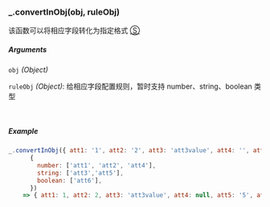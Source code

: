 ### _.convertInObj(obj, ruleObj)

该函数可以将相应字段转化为指定格式 [&#x24C8;](https://github.com/MuYunyun/diana/blob/master/src/common/object/convertInObj.ts "View in source")

##### Arguments
`obj` *(Object)*

`ruleObj` *(Object)*: 给相应字段配置规则，暂时支持 number、string、boolean 类型

&nbsp;&nbsp;

##### Example
```js
_.convertInObj({ att1: '1', att2: '2', att3: 'att3value', att4: '', att5: 5, att6: 0 },
      {
        number: ['att1', 'att2', 'att4'],
        string: ['att3','att5'],
        boolean: ['att6'],
      })
    => { att1: 1, att2: 2, att3: 'att3value', att4: null, att5: '5', att6: false }
```